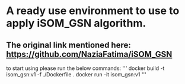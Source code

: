 # A ready use environment to use to apply iSOM_GSN algorithm.
## The original link mentioned here: https://github.com/NaziaFatima/iSOM_GSN
to start using please run the below commands:
'''
docker build -t isom_gsn:v1 -f ./Dockerfile .
docker run -it isom_gsn:v1
'''